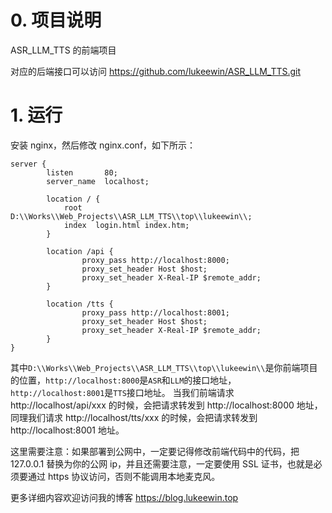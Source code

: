 # 0. 项目说明
ASR_LLM_TTS 的前端项目

对应的后端接口可以访问 https://github.com/lukeewin/ASR_LLM_TTS.git

# 1. 运行
安装 nginx，然后修改 nginx.conf，如下所示：
```shell
server {
        listen       80;
        server_name  localhost;

        location / {
            root   D:\\Works\\Web_Projects\\ASR_LLM_TTS\\top\\lukeewin\\;
            index  login.html index.htm;
        }

		location /api {
				proxy_pass http://localhost:8000;
				proxy_set_header Host $host;
				proxy_set_header X-Real-IP $remote_addr;
		}
		
		location /tts {
				proxy_pass http://localhost:8001;
				proxy_set_header Host $host;
				proxy_set_header X-Real-IP $remote_addr;
		}
}
```
其中`D:\\Works\\Web_Projects\\ASR_LLM_TTS\\top\\lukeewin\\`是你前端项目的位置，`http://localhost:8000`是`ASR`和`LLM`的接口地址，`http://localhost:8001`是`TTS`接口地址。
当我们前端请求 http://localhost/api/xxx 的时候，会把请求转发到 http://localhost:8000 地址，同理我们请求 http://localhost/tts/xxx 的时候，会把请求转发到 http://localhost:8001 地址。

这里需要注意：如果部署到公网中，一定要记得修改前端代码中的代码，把 127.0.0.1 替换为你的公网 ip，并且还需要注意，一定要使用 SSL 证书，也就是必须要通过 https 协议访问，否则不能调用本地麦克风。

更多详细内容欢迎访问我的博客 https://blog.lukeewin.top
